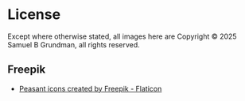 # License

Except where otherwise stated, all images here are Copyright © 2025 Samuel B Grundman, all rights reserved.

## Freepik

* [Peasant icons created by Freepik - Flaticon](https://www.flaticon.com/free-icons/peasant)
